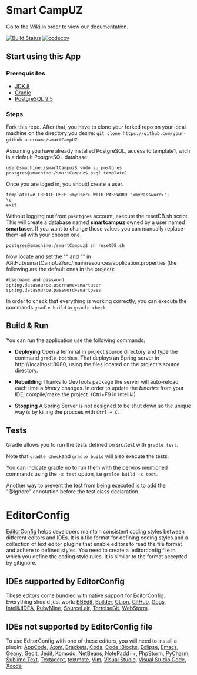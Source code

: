 # Smart CampUZ

Go to the [Wiki](https://github.com/UNIZAR-30249-2016-SmartCampUZ/smartCampUZ/wiki) in order to view our documentation.

[![Build Status](https://travis-ci.org/UNIZAR-30249-2016-SmartCampUZ/smartCampUZ.svg?branch=master)](https://travis-ci.org/UNIZAR-30249-2016-SmartCampUZ/smartCampUZ)
[![codecov](https://codecov.io/gh/UNIZAR-30249-2016-SmartCampUZ/smartCampUZ/branch/master/graph/badge.svg)](https://codecov.io/gh/UNIZAR-30249-2016-SmartCampUZ/smartCampUZ)

## Start using this App

### Prerequisites

- [JDK 8](http://www.oracle.com/technetwork/java/javase/downloads/jdk8-downloads-2133151.html)
- [Gradle](https://docs.gradle.org/current/userguide/installation.html)
- [PostgreSQL 9.5](https://www.postgresql.org/download/linux/ubuntu)

### Steps

Fork this repo. After that, you have to clone your forked repo on your local machine on the directory you desire: `git clone https://github.com/your-github-username/smartCampUZ`.

Assuming you have already installed PostgreSQL, access to template1, wich is a default PostgreSQL database:
```
user@smachine:/smartCampuz$ sudo su postgres
postgres@smachine:/smartCampuz$ psql template1
```

Once you are loged in, you should create a user.
```
template1=# CREATE USER <myUser> WITH PASSWORD '<myPassword>';
\q
exit
```

Without logging out from `posrtgres` account, execute the resetDB.sh script. This will create a database named 
**smartcampuz** owned by a user named **smartuser**. If you want to change those values you can manually replace-them-all with
your chosen one.
```
postgres@smachine:/smartCampuz$ sh resetDB.sh
```

Now locate and set the "<myUser>" and "<myPassword>" in /GitHub/smartCampUZ/src/main/resources/application.properties (the following are the default ones in the project):

```
#Username and password
spring.datasource.username=smartuser
spring.datasource.password=smartpass
```

In order to check that everything is working correctly, you can execute the commands `gradle build` or `gradle check`.

## Build & Run

You can run the application use the following commands:

- **Deploying** Open a terminal in project source directory and type the command `gradle bootRun`. 
That deploys an Spring server in http://localhost:8080, using the files located on the project's source directory.

- **Rebuilding** Thanks to DevTools package the server will auto-reload each time a *binary* changes. 
In order to update the *binaries* from your IDE, compile/make the project. (Ctrl+F9 in IntelliJ)

- **Stopping** A Spring Server is not designed to be shut down so the unique way is by killing the procces with `Ctrl + C`.

## Tests

Gradle allows you to run the tests defined on src/test with `gradle test`.

Note that `gradle check`and `gradle build` will also execute the tests.

You can indicate gradle no to run them with the pervios mentioned commands using the `-x test` option, i.e `gralde build -x test`.

Another way to prevent the test from being executed is to add the "@Ignore" annotation before the test class declaration.

# EditorConfig
[EditorConfig](http://editorconfig.org/) helps developers maintain consistent coding styles between different editors and IDEs. It is a file format for defining coding styles and a collection of text editor plugins that enable editors to read the file format and adhere to defined styles.
You need to create a .editorconfig file in which you define the coding style rules. It is similar to the format accepted by gitignore.

## IDEs supported by EditorConfig
These editors come bundled with native support for EditorConfig. Everything should just work: [BBEdit](http://www.barebones.com/support/technotes/editorconfig.html), [Builder](https://wiki.gnome.org/Apps/Builder/Features#EditorConfig), [CLion](https://github.com/JetBrains/intellij-community/tree/master/plugins/editorconfig), [GitHub](https://github.com/RReverser/github-editorconfig#readme), [Gogs](https://gogs.io/), [IntelliJIDEA](https://github.com/JetBrains/intellij-community/tree/master/plugins/editorconfig), [RubyMine](https://github.com/JetBrains/intellij-community/tree/master/plugins/editorconfig), [SourceLair](https://www.sourcelair.com/features/editorconfig), [TortoiseGit](https://tortoisegit.org/), [WebStorm](https://github.com/JetBrains/intellij-community/tree/master/plugins/editorconfig).

## IDEs not supported by EditorConfig file

To use EditorConfig with one of these editors, you will need to install a plugin: [AppCode](https://plugins.jetbrains.com/plugin/7294), [Atom](https://github.com/sindresorhus/atom-editorconfig#readme), [Brackets](https://github.com/kidwm/brackets-editorconfig/), [Coda](https://panic.com/coda/plugins.php#Plugins), [Code::Blocks](https://github.com/editorconfig/editorconfig-codeblocks#readme), [Eclipse](https://github.com/ncjones/editorconfig-eclipse#readme), [Emacs](https://github.com/editorconfig/editorconfig-emacs#readme), [Geany](https://github.com/editorconfig/editorconfig-geany#readme), [Gedit](https://github.com/editorconfig/editorconfig-gedit#readme), [Jedit](https://github.com/editorconfig/editorconfig-jedit#readme), [Komodo](http://komodoide.com/packages/addons/editorconfig/), [NetBeans](https://github.com/welovecoding/editorconfig-netbeans#readme), [NotePadd++](https://github.com/editorconfig/editorconfig-notepad-plus-plus#readme), [PhpStorm](https://plugins.jetbrains.com/plugin/7294), [PyCharm](https://plugins.jetbrains.com/plugin/7294), [Sublime Text](https://github.com/sindresorhus/editorconfig-sublime#readme), [Textadept](https://github.com/editorconfig/editorconfig-textadept#readme), [textmate](https://github.com/Mr0grog/editorconfig-textmate#readme), [Vim](https://github.com/editorconfig/editorconfig-vim#readme), [Visual Studio](https://github.com/editorconfig/editorconfig-visualstudio#readme), [Visual Studio Code](https://marketplace.visualstudio.com/items?itemName=EditorConfig.EditorConfig), [Xcode](https://github.com/MarcoSero/EditorConfig-Xcode)
